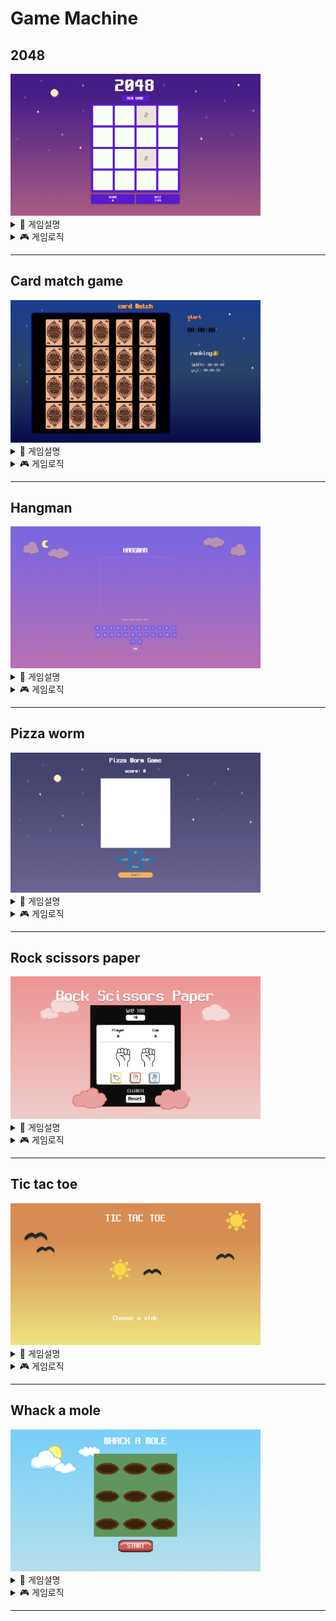 # Game Machine

## 2048

<img width="400px" src="https://github.com/yejify/GameMachine/blob/c2b991d5c29eecd416ab5afe73584ee80b580369/assets/2048_intro.png">
<details>
<summary>🏓 게임설명</summary>

이 게임은 4X4 그리드에서 진행되며, 플레이어는 화살표 키를 사용하여 그리드 위의 타일을 상,하,좌,우로 이동시킵니다. 타일이 움직이면서 같은 숫자가 있는 타일이 닿으면 합쳐져서 두 배가 됩니다.

게임의 목표는 2048 숫자를 만드는 것입니다.

</details>
<details>
<summary>🎮 게임로직</summary>

1. 4x4 그리드를 초기화합니다.
2. 빈 칸에 2 또는 4의 숫자를 넣습니다.
   - 제일 처음엔 2개의 타일 생성합니다
   - 그 이후에 1개의 타일 생성합니다
3. 플레이어가 방향 키를 눌렀을 때 다음을 수행합니다.
   - 해당 방향으로 모든 타일을 이동합니다.
   - 이동할 수 있는 타일이 있으면 같은 숫자의 타일을 합칩니다.
   - 합칠 수 있는 타일이 없으면 게임 오버입니다.
   - 빈 칸이 있으면 빈 칸에 2 또는 4의 숫자를 넣습니다.
   - 단계 3을 반복합니다.
     </details>

---

## Card match game

<img width="400px" src="https://github.com/yejify/GameMachine/blob/d293adfe3f92d912e0a0fc42b37f8b7a83b8cfa6/assets/Card_match_game_intro.png">
<details>
<summary>🏓 게임설명</summary>

</details>
<details>
<summary>🎮 게임로직</summary>

</details>

---

## Hangman

<img width="400px" src="https://github.com/yejify/GameMachine/blob/d293adfe3f92d912e0a0fc42b37f8b7a83b8cfa6/assets/Hangman_intro.png">
<details>
<summary>🏓 게임설명</summary>

행맨게임은 영어 단어 맞히기 게임입니다.

랜덤으로 설정된 단어의 글자 수만큼 밑줄이 그려지고 26개 알파벳 중 하나를 선택하면

해당 단어 안에 그 글자가 있을 경우 있는 칸에 다 적어놓고, 없을 경우 목숨을 하나 깎습니다.

총 목숨은 10이고, 목숨 하나씩 깎일 때마다 그림이 그려지고

다 깎일 경우에는 행맨이 최종적으로 그려지게 됩니다.

</details>
<details>
<summary>🎮 게임로직</summary>

- 1.  list에 있는 단어 중에서 랜덤으로 선택된 단어의 길이에 따라 화면에 빈칸 생성

           ex) 단어 길이 4면 ⇒ _ _ _ _

- 2. 누른 알파벳 키보드는 색상이 바뀌고, 클릭이 더이상 안됨
- 3. 누른 알파벳이 맞을 경우 > 빈칸(\_ \_ \_)에 알파벳이 생김
- 4. 누른 알파벳이 틀릴 경우 > 행맨 그림 선이 하나 생기고 목숨 하나 감소 (총 목숨: 10)
- 5. 마지막 결과에 따라 팝업창 띄우기
- 6. 다시 시작 버튼 누르면 게임 다시 시작
     </details>

---

## Pizza worm

<img width="400px" src="https://github.com/yejify/GameMachine/blob/d293adfe3f92d912e0a0fc42b37f8b7a83b8cfa6/assets/Pizza_worm_intro.png">
<details>
<summary>🏓 게임설명</summary>

피자 지렁이 게임은 랜덤으로 생성되는 피자를 지렁이가 먹으며 오래 살아남는 게임입니다. 이 게임에는 여러가지 규칙이 존재합니다.

1. 피자 랜덤 생성
2. 피자를 먹을때마다 지렁이의 몸 길이가 늘어남
3. 지렁이는 canvas 내부에서만 움직일 수 있고, canvas 선과 닿으면 게임 오버
4. 지렁이의 머리와 몸이 닿게 되더라도 게임 오버
5. 화살표 키와 게임 내의 up,down,left,right 버튼 사용 가능

</details>
<details>
<summary>🎮 게임로직</summary>

1. 게임 start 버튼 클릭 시 게임 시작
2. 피자와 지렁이가 canvas 내에 생성
3. 지렁이의 움직임 방향은 오른쪽으로 초기화되어 있음
4. 게임 내 버튼, 화살표 키보드 사용 모두 가능
5. 피자에 닿게 되면 지렁이의 몸 길이가 10x10만큼 더 늘어나고 피자의 위치는 또 다시 랜덤으로 생성됨
6. 벽에 닿거나 지렁이의 머리가 몸에 닿게 되면 alert 창으로 게임 오버 메시지와 현재 스코어가 출력됨
7. 스코어는 피자를 먹을 때마다 10씩
   </details>

---

## Rock scissors paper

<img width="400px" src="https://github.com/yejify/GameMachine/blob/d293adfe3f92d912e0a0fc42b37f8b7a83b8cfa6/assets/Rock_scissors_paper_intro.png">
<details>
<summary>🏓 게임설명</summary>

가위바위보 게임은 한 사람이 진행하는 게임이며

컴퓨터가 가위,바위,보중 랜덤으로 하나를 선택하면 사용자는 이기거나,비기거나,지거나

3가지의 승패를 가를수 있으며, 총 10번의 기회중 몇번을 이겼는지 score에 확인 가능합니다.

</details>
<details>
<summary>🎮 게임로직</summary>

1. 사용자가 가진 기회는 총 10회
2. 가위,바위,보 중 내고 싶은 이미지를 클릭
3. 이기거나,지거나,비기면 10회에서 횟수 -1 차감
4. 컴퓨터가 이기면 com 전광판 +1, 유저가 이기면 user 전광판 +1
5. 남은 기회가 0이 되면 누가 이겼는지 알림창이 뜹니다.
6. 기회 0이면 Reset 버튼 활성화되며 더이상 가위바위보를 낼 수 없습니다
   </details>

---

## Tic tac toe

<img width="400px" src="https://github.com/yejify/GameMachine/blob/d293adfe3f92d912e0a0fc42b37f8b7a83b8cfa6/assets/Tic_tac_toe_intro.png">
<details>
<summary>🏓 게임설명</summary>

틱택토는 3x3 그리드에서 플레이하는 게임입니다.
게임의 목표는 그리드에서 선택한 이미지의 수평, 수직 또는 대각선을 먼저 형성하는 것입니다.

</details>
<details>
<summary>🎮 게임로직</summary>
1. 순서를 정하기 위해 모양을 고릅니다.
2. 컴퓨터의 차례에는 플레이어가 셀을 선택하지 못 합니다.
3. 승자가 있을 경우, 승자에게 1점이 주어집니다.
4. 모든 셀이 채워지고 승자가 없을 경우 동점을 표시합니다.
   </details>

---

## Whack a mole

<img width="400px" src="https://github.com/yejify/GameMachine/blob/d293adfe3f92d912e0a0fc42b37f8b7a83b8cfa6/assets/Whack_a_mole_intro.png">
<details>
<summary>🏓 게임설명</summary>

9개의 구멍에서 랜덤으로 튀어나오는 두더지 잡기

총 10번의 기회 중 몇 번을 성공했는지 score로 확인 가능합니다.

</details>
<details>
<summary>🎮 게임로직</summary>

9개의 두더지 구멍이 처음 화면에 나옴

게임을 시작하는 "start" 버튼이 있음

시작되면 1초 후부터 두더지가 구멍에서 랜덤하게 나옴

두더지가 나타난 곳을 클릭할 경우, 두더지를 잡은 것으로 간주

두더지가 나타난 구멍을 사용자가 3초 내에 클릭하지 않을 경우, 두더지를 잡지 못한 것으로 간주

사용자가 두더지를 잡거나 제한 시간(3초)가 초과되었을 경우, 1초 후 랜덤으로 두더지가 나와야 함

다음 번에 두더지가 등장하는 구멍은 이전의 구멍과 다른 구멍

사용자가 두더지를 잡을 수 있는 기회는 10번으로 제한

10번의 시도가 끝난 후→**(잡은 두더지 숫자 /10) X 100** 으로 계산하여 사용자의 점수를 화면에 표기

점수가 표기된 후, 사용자에게는 "restart" 버튼 나타나게 함

"restart" 버튼을 누를 경우, 다시 게임이 시작됨

"main" 버튼을 누를 경우, 메인 페이지로 이동

</details>

---
